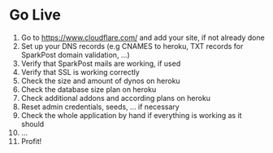 # Go Live

1. Go to https://www.cloudflare.com/ and add your site, if not already done
2. Set up your DNS records (e.g CNAMES to heroku, TXT records for SparkPost domain validation, ...)
3. Verify that SparkPost mails are working, if used
4. Verify that SSL is working correctly
5. Check the size and amount of dynos on heroku
6. Check the database size plan on heroku
7. Check additional addons and according plans on heroku
8. Reset admin credentials, seeds, ... if necessary
9. Check the whole application by hand if everything is working as it should
10. ...
11. Profit!